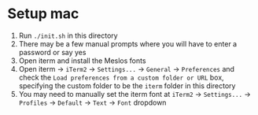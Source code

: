 # Setup mac

1. Run `./init.sh` in this directory
2. There may be a few manual prompts where you will have to enter a password or say yes
3. Open iterm and install the Meslos fonts
4. Open iterm -> `iTerm2` -> `Settings...` -> `General` -> `Preferences` and check the `Load preferences from a custom folder or URL` box, specifying the custom folder to be the `iterm` folder in this directory
5. You may need to manually set the iterm font at `iTerm2` -> `Settings...` -> `Profiles` -> `Default` -> `Text` -> `Font` dropdown